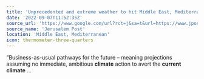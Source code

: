 ```yaml
---
title: 'Unprecedented and extreme weather to hit Middle East, Mediterranean'
date: '2022-09-07T11:52:35Z'
source_url: 'https://www.google.com/url?rct=j&sa=t&url=https://www.jpost.com/environment-and-climate-change/article-716538&ct=ga&cd=CAIyGjRiYzRlNjVlNGUwYzNjYzk6Y29tOmVuOlVT&usg=AOvVaw0qpAj6Wv1VQsiNUzltOC8P'
source_name: 'Jerusalem Post'
location: 'Middle East, Mediterranean'
icon: thermometer-three-quarters
---
```


“Business-as-usual pathways for the future – meaning projections assuming no immediate, ambitious <b>climate</b> action to avert the <b>current climate</b>&nbsp;...
